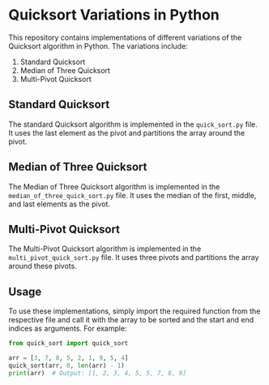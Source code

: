 # Quicksort Variations in Python

This repository contains implementations of different variations of the Quicksort algorithm in Python. The variations include:

1. Standard Quicksort
2. Median of Three Quicksort
3. Multi-Pivot Quicksort

## Standard Quicksort

The standard Quicksort algorithm is implemented in the `quick_sort.py` file. It uses the last element as the pivot and partitions the array around the pivot.

## Median of Three Quicksort

The Median of Three Quicksort algorithm is implemented in the `median_of_three_quick_sort.py` file. It uses the median of the first, middle, and last elements as the pivot.

## Multi-Pivot Quicksort

The Multi-Pivot Quicksort algorithm is implemented in the `multi_pivot_quick_sort.py` file. It uses three pivots and partitions the array around these pivots.

## Usage

To use these implementations, simply import the required function from the respective file and call it with the array to be sorted and the start and end indices as arguments. For example:

```python
from quick_sort import quick_sort

arr = [3, 7, 8, 5, 2, 1, 9, 5, 4]
quick_sort(arr, 0, len(arr) - 1)
print(arr)  # Output: [1, 2, 3, 4, 5, 5, 7, 8, 9]